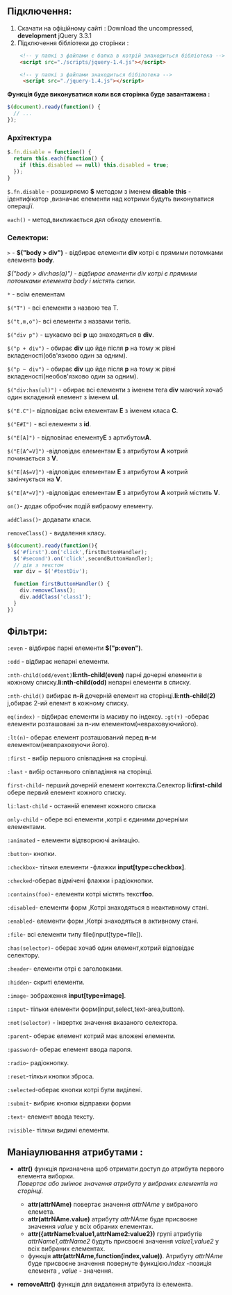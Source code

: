 ## Підключення:
1. Скачати на офіційному сайті :
Download the uncompressed, **development** jQuery 3.3.1
2. Підключення бібліотеки до сторінки :
```html
    <!-- у папкі з файлами є бапка в котрій знаходиться бібліотека -->
    <script src="./scripts/jquery-1.4.js"></script>

    <!-- у папкі з файлами знаходиться бібілотека -->
     <script src="./jquery-1.4.js"></script>
```
**Функція буде виконуватися коли вся сторінка буде завантажена :**
```js
$(document).ready(function() {
  // ...
});
```

### Архітектура
```js
$.fn.disable = function() {
  return this.each(function() {
    if (this.disabled == null) this.disabled = true;
  });
}
```
`$.fn.disable` - розширяємо **$** методом з іменем **disable**
**this** - ідентифікатор ,визначає елементи над котрими будуть виконуватися операції.

`each()` - метод,викликається дял обходу елементів.

### Селектори:

`>` - **$("body > div")** - відбирає елементи **div** котрі є прямими потомками елемента **body**.

*$("body > div:has(a)") - відбирає елементи div котрі є прямими потомками  елемента body і містять силки.*

`*` - всім елементам

`$("T")` - всі елементи з назвою теа T.

`$("t,m,o")`- всі елементи  з назвами тегів.

`$("div p")` - шукаємо всі **р** що знаходяться в **div**.

`$("p + div")` - обирає **div** що йде після **p** на тому ж рівні вкладеності(обв'язково один за одним).

`$("p ~ div")` -  обирає **div** що йде після **p** на тому ж рівні вкладеності(необов'язково один за одним).

`$("div:has(ul)")` - обирає всі елементи з іменем тега **div** маючий хочаб один вкладений елемент з іменем **ul**.

`$("E.C")`- відповідає всім елементам **E**  з іменем класа **C**.

 `$("E#I")` - всі елементи з **id**.

 `$("E[A]")` - відповілає елементу**E** з артибутом**A**.

 `$("E[A^=V]")` -відповідає елементам **E** з атрибутом **А** котрий починається з **V**. 

 `$("E[A$=V]")` -відповідає елементам **E** з атрибутом **А** котрий закінчується на  **V**.

 `$("E[A*=V]")` -відповідає елементам **E** з атрибутом **А** котрий містить **V**.

 `on()`- додає обробчик подій  вибраому елементу.

  `addClass()`- додавати класи.

  `removeClass()` - видалення класу.
  ```js
  $(document).ready(function(){
    $('#first').on('click',firstButtonHandler);
    $('#second').on('click',secondButtonHandler);
    // дів з текстом
    var div = $('#testDiv');

    function firstButtonHandler() {
      div.removeClass();
      div.addClass('class1');
    }
  })
  ```
  ## Фільтри:
  `:even` - відбирає парні елементи **$("p:even")**.

`:odd` - відбирає непарні елементи.

`:nth-child(odd/event)`**li:nth-child(even)** парні дочерні елементи в кожному списку.**li:nth-child(odd)** непарні елементи в списку.

`:nth-child()` вибирає **n-й** дочерній елемент на сторінці.**li:nth-child(2)** j,обирає 2-ий елемнт в кожному списку.

`eq(index)` - відбирає елементи із масиву по індексу.
`:gt(т)` -оберає елементи розташовані за **n**-им елементом(невраховуючийого).

`:lt(n)`- оберає елемент розташований перед **n**-м елементом(невпраховуючи його).

`:first` - вибір першого співпадіння на сторінці.

`:last` - вибір останнього співпадіння на сторінці.

 `first-child`- перший дочерній елемент контекста.Селектор **li:first-child** обере первий елемент кожного списку.

 `li:last-child` - останній елемент кожного списка

`only-child` - обере всі елементи ,котрі є єдиними дочерніми елементами.

  `:animated` - елементи відтворюючі анімацію.

  `:button`- кнопки.

  `:checkbox`- тільки елементи -флажки **input[type=checkbox]**.

  `:checked`-оберає відмічені флажки і радіокнопки.

  `:contains(foo)`- елементи котрі містять текст**foo**.

  `:disabled`- елементи форм ,Котрі знаходяться в неактивному стані.

  `:enabled`-  елементи форм ,Котрі знаходяться в активному стані.

  `:file`- всі елементи типу file(input[type=file]).

  `:has(selector)`- оберає хочаб один елемент,котрий відповідає селектору.

  `:header`- елементи отрі є заголовками.

  `:hidden`- скриті елементи.

  `:image`- зображення **input[type=image]**.

  `:input`- тільки елементи форм(input,select,text-area,button).

  `:not(selector)` - інверткє значення вказаного селектора.

  `:parent`- оберає елемент котрий має вложені елементи.

  `:password`- оберає елемент ввода пароля.

  `:radio`- радіокнопку.

  `:reset`-тілкьи кнопки зброса.

  `:selected`-оберає кнопки <otion> котрі були виділені.

  `:submit`- вибриє кнопки відправки форми

  `:text`- елемент ввода тексту.

  `:visible`- тілкьи видимі елементи.

 ## Маніаулювання атрибутами :
 * **attr()** функція призначена щоб отримати доступ до атрибута первого елемента виборки.                             
 *Повертає або змінює значення атрибута у вибраних елементів на сторінці.*
   *  **attr(attrNAme)** повертає значення *attrNAme* у вибраного елемета.
   * **attr(attrNAme.value)** атрибуту *attrNAme*  буде присвоєне значення *value* у всіх обраних елементах.
   * **attr({attrName1:value1,attrName2:value2})** групі атрибутів *attrName1,attrName2* будуть присвоєні значення *value1,value2* у всіх вибраних елементах.
   * функція **attr(attrNAme,function(index,value))**.
   Атрибуту *attrNAme* буде присвоєне значення повернуте функцією.*index* -позиція елемента , *value* - значення.

 * **removeAttr()** функція для видалення атрибута із елемента.

